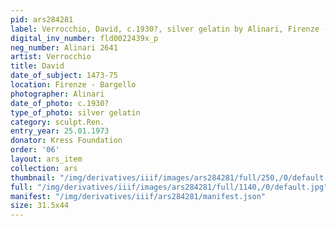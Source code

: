 ```yaml
---
pid: ars284281
label: Verrocchio, David, c.1930?, silver gelatin by Alinari, Firenze - Bargello
digital_inv_number: fld0022439x_p
neg_number: Alinari 2641
artist: Verrocchio
title: David
date_of_subject: 1473-75
location: Firenze - Bargello
photographer: Alinari
date_of_photo: c.1930?
type_of_photo: silver gelatin
category: sculpt.Ren.
entry_year: 25.01.1973
donator: Kress Foundation
order: '06'
layout: ars_item
collection: ars
thumbnail: "/img/derivatives/iiif/images/ars284281/full/250,/0/default.jpg"
full: "/img/derivatives/iiif/images/ars284281/full/1140,/0/default.jpg"
manifest: "/img/derivatives/iiif/ars284281/manifest.json"
size: 31.5x44
---
```

